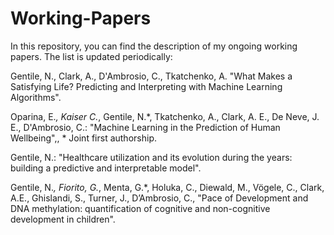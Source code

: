 # Working-Papers
In this repository, you can find the description of my ongoing working papers. The list is updated periodically:

Gentile, N., Clark, A., D'Ambrosio, C., Tkatchenko, A. "What Makes a Satisfying Life? Predicting and Interpreting with Machine Learning Algorithms".

Oparina, E.*, Kaiser C.*, Gentile, N.*, Tkatchenko, A., Clark, A. E., De Neve, J. E., D'Ambrosio, C.: "Machine Learning in the Prediction of Human Wellbeing",, * Joint first authorship.

Gentile, N.: "Healthcare utilization and its evolution during the years: building a predictive and interpretable model".

Gentile, N.*, Fiorito, G.*, Menta, G.*, Holuka, C., Diewald, M., Vögele, C., Clark, A.E., Ghislandi, S., Turner, J., D’Ambrosio, C., "Pace of Development and DNA methylation: quantification of cognitive and non-cognitive development in children".

